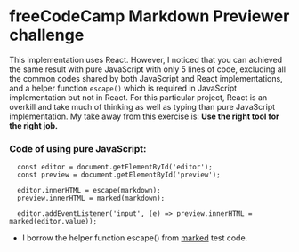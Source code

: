 freeCodeCamp Markdown Previewer challenge
=========================================

This implementation uses React. However, I noticed that you can achieved the same result with pure JavaScript with only 5 lines of code, excluding all the common codes shared by both JavaScript and React implementations, and a helper function `escape()` which is required in JavaScript implementation but not in React. For this particular project, React is an overkill and take much of thinking as well as typing than pure JavaScript implementation. My take away from this exercise is: **Use the right tool for the right job.**

### Code of using pure JavaScript:
```
  const editor = document.getElementById('editor');
  const preview = document.getElementById('preview');

  editor.innerHTML = escape(markdown);
  preview.innerHTML = marked(markdown);

  editor.addEventListener('input', (e) => preview.innerHTML = marked(editor.value));
```
* I borrow the helper function escape() from [marked](https://github.com/markedjs/marked/blob/master/test/browser/test.js) test code.
